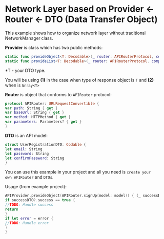 # Network Layer based on Provider <- Router <- DTO (Data Transfer Object)

This example shows how to organize network layer without traditional NetworkManager class.

**Provider** is class which has two public methods: 

```swift
static func provideObject<T: Decodable>(_ router: APIRouterProtocol, completion: @escaping (T?, ErrorDTO?) -> Void) (1)
static func provideList<T: Decodable>(_ router: APIRouterProtocol, completion: @escaping ([T]?, ErrorDTO?) -> Void) (2)
```
*T - your DTO type.

You will be using **(1)** in the case when type of response object is `T` and **(2)** when is `Array<T>`

**Router** is object that conforms to `APIRouter` protocol:

```swift
protocol APIRouter: URLRequestConvertible {
var path: String { get }
var baseUrl: String { get }
var method: HTTPMethod { get }
var parameters: Parameters? { get }
}
```

**DTO** is an API model: 

```swift
struct UserRegistrationDTO: Codable {
let email: String
let password: String
let confirmPassword: String
}
```

You can use this example in your project and all you need is `create your own APIRouter` and `DTOs`.

Usage (from example project): 

```swift
APIProvider.provideObject(APIRouter.signUp(model: model)) { (_ successDTO: SuccessResponseDTO?, error) in
if successDTO?.success == true {
//TODO: Handle success
return
}
if let error = error {
//TODO: Handle error
}
}
```
